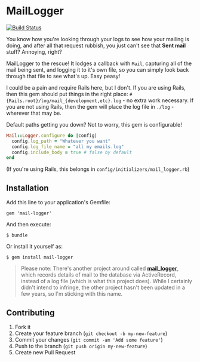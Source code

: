 # MailLogger

[![Build Status](https://travis-ci.org/joshmcarthur/mail-logger.png?branch=master)](https://travis-ci.org/joshmcarthur/mail-logger)

You know how you're looking through your logs to see how your mailing is doing, and after all that request rubbish, you just can't see that **Sent mail** stuff? Annoying, right?

MailLogger to the rescue! It lodges a callback with `Mail`, capturing all of the mail being sent, and logging it to it's own file, so you can simply look back through that file to see what's up. Easy peasy!

I could be a pain and require Rails here, but I don't. If you are using Rails, then this gem should put things in the right place: `#{Rails.root}/log/mail_{development,etc}.log` - no extra work necessary. If you are not using Rails, then the gem will place the log file in `./log` - wherever that may be.

Default paths getting you down? Not to worry, this gem is configurable!

```ruby
Mail::Logger.configure do |config|
  config.log_path = "Whatever you want"
  config.log_file_name = "all my emails.log"
  config.include_body = true # false by default
end
```

(If you're using Rails, this belongs in `config/initializers/mail_logger.rb`)

## Installation

Add this line to your application's Gemfile:

    gem 'mail-logger'

And then execute:

    $ bundle

Or install it yourself as:

    $ gem install mail-logger
    

> Please note: There's another project around called [**mail_logger**](https://rubygems.org/gems/mail_logger), which records details of mail to the database via ActiveRecord, instead of a log file (which is what this project does). While I certainly didn't intend to infringe, the other project hasn't been updated in a few years, so I'm sticking with this name.

## Contributing

1. Fork it
2. Create your feature branch (`git checkout -b my-new-feature`)
3. Commit your changes (`git commit -am 'Add some feature'`)
4. Push to the branch (`git push origin my-new-feature`)
5. Create new Pull Request

